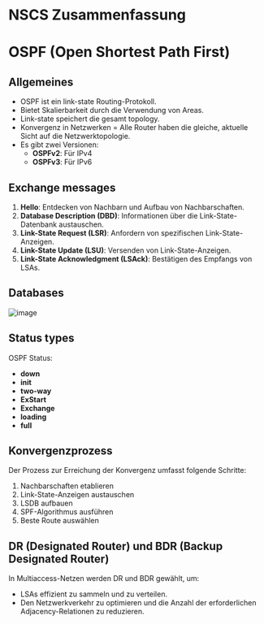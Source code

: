 
# NSCS Zusammenfassung


# OSPF (Open Shortest Path First)

## Allgemeines
- OSPF ist ein link-state Routing-Protokoll.
- Bietet Skalierbarkeit durch die Verwendung von Areas.
- Link-state speichert die gesamt topology.
- Konvergenz in Netzwerken = Alle Router haben die gleiche, aktuelle Sicht auf die Netzwerktopologie.
- Es gibt zwei Versionen:
  - **OSPFv2**: Für IPv4
  - **OSPFv3**: Für IPv6

## Exchange messages
1. **Hello**: Entdecken von Nachbarn und Aufbau von Nachbarschaften.
2. **Database Description (DBD)**: Informationen über die Link-State-Datenbank austauschen.
3. **Link-State Request (LSR)**: Anfordern von spezifischen Link-State-Anzeigen.
4. **Link-State Update (LSU)**: Versenden von Link-State-Anzeigen.
5. **Link-State Acknowledgment (LSAck)**: Bestätigen des Empfangs von LSAs.

## Databases
![image](https://github.com/user-attachments/assets/59c1af44-f510-466b-a8f1-ce16d1d18aed)





## Status types
OSPF Status:
- **down**
- **init**
- **two-way**
- **ExStart**
- **Exchange**
- **loading**
- **full**



## Konvergenzprozess
Der Prozess zur Erreichung der Konvergenz umfasst folgende Schritte:
1. Nachbarschaften etablieren
2. Link-State-Anzeigen austauschen
3. LSDB aufbauen
4. SPF-Algorithmus ausführen
5. Beste Route auswählen

## DR (Designated Router) und BDR (Backup Designated Router)
In Multiaccess-Netzen werden DR und BDR gewählt, um:
- LSAs effizient zu sammeln und zu verteilen.
- Den Netzwerkverkehr zu optimieren und die Anzahl der erforderlichen Adjacency-Relationen zu reduzieren.


